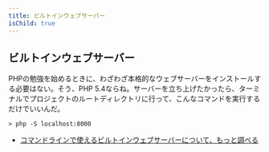 ```yaml
---
title: ビルトインウェブサーバー
isChild: true
---
```


## ビルトインウェブサーバー

PHPの勉強を始めるときに、わざわざ本格的なウェブサーバーをインストールする必要はない。そう、PHP 5.4ならね。サーバーを立ち上げたかったら、ターミナルでプロジェクトのルートディレクトリに行って、こんなコマンドを実行するだけでいいんだ。

    > php -S localhost:8000

* [コマンドラインで使えるビルトインウェブサーバーについて、もっと調べる][cli-server]

[cli-server]: http://www.php.net/manual/en/features.commandline.webserver.php
